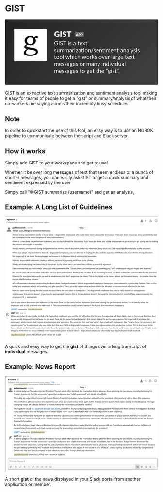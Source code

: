 # GIST

![](GIST_logo_and_summary.png)

GIST is an extractive text summarization and sentiment analysis tool making it easy for teams of people to get a "gist" or summary/analysis of what their co-workers are saying across their incredibly busy schedules.

## Note
In order to quickstart the use of this tool, an easy way is to use an NGROK pipeline to communicate between the script and Slack server.

## How it works
Simply add GIST to your workspace and get to use!

Whether it be over long messages of text that seem endless or a bunch of shorter messages, you can easily ask GIST to get a quick summary and sentiment expressed by the user

Simply call "@GIST summarize (username)" and get an analysis,

## Example: A Long List of Guidelines

![](guidelines.png)
![](response.png)

A quick and easy way to get the **gist** of things over a long transcript of **individual** messages.

## Example: News Report

![](Newsreport.png)

A short **gist** of the news displayed in your Slack portal from another application or member.

